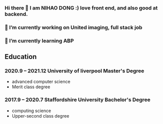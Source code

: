 ### Hi there 👋 I am NIHAO DONG :) love front end, and also good at backend.  
### 🔭 I’m currently working on United imaging, full stack job
### 🌱 I’m currently learning ABP

## **Education**
### 2020.9 – 2021.12 University of liverpool  Master's Degree
- advanced computer science
- Merit class degree

### 2017.9 – 2020.7 Staffordshire University  Bachelor's Degree
- computing science
- Upper-second class degree




<!--
**TIMPICKLE/TIMPICKLE** is a ✨ _special_ ✨ repository because its `README.md` (this file) appears on your GitHub profile.

Here are some ideas to get you started:

- 🔭 I’m currently working on ...
- 🌱 I’m currently learning ...
- 👯 I’m looking to collaborate on ...
- 🤔 I’m looking for help with ...
- 💬 Ask me about ...
- 📫 How to reach me: ...
- 😄 Pronouns: ...
- ⚡ Fun fact: ...
-->
